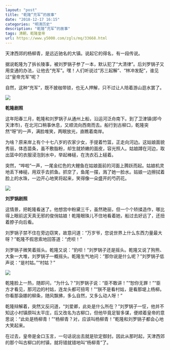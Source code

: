 ```yaml
---
layout: "post"
title: "乾隆“充军”的故事"
date: "2018-12-17 16:15"
categories: "明清历史"
description: "乾隆“充军”的故事"
tags: 清朝，乾隆皇帝
url: https://www.y5000.com/zgls/mq/33668.html
---
```






天津西郊的杨柳青，是远近驰名的大镇。说起它的得名，有一段传说。

据说乾隆为了拆长陵事，被刘罗锅子参了一本，默认犯了“大清律”。后刘罗锅子又用变通的办法，让他去“充军”。嘿！人们听说过“苏三起解”、“林冲发配”，谁见过“皇帝充军”呢？

自然，这种“充军”，既不披枷带锁，也无人押解，只不过让人陪着游山逛水罢了。

![](https://img.y5000.com/uploads/allimg/180926/14-1P9261623349D.jpg)

**乾隆剧照**

这年阳春三月，乾隆和刘罗锅子从通州上船，沿运河泛舟南下。到了卫津镇(即今天津市)，在北河口稍事休息，又顺流向西南而去。船行到古柳口，乾隆突然“呀”的一声，满脸堆笑，两眼放光，直瞧着南岸。

为啥？原来岸上有个十七八岁的农家少女，手提着竹篮，正走向河边。这姑娘面貌秀丽，体态苗条，虽不敷脂粉，却生就娇嫩的面皮，容光照人。姑娘蹲在河边，取出篮中的衣服浸泡到水中，举起棒槌，在洗衣石上槌着。

突然，“哗啦”一声，一尾金红色的大鲤鱼在姑娘面前的河面上腾跃而起。姑娘机灵地丢下棒槌，用双手去抓鱼。抓空了，鱼尾一摆，溅了她一脸水。姑娘一边擦拭着脸上的水珠，一边开心地笑将起来，笑得像一朵盛开的芍药花。

![](https://img.y5000.com/uploads/allimg/180926/14-1P92616234M41.jpg)

**刘罗锅剧照**

这情景，把乾隆看迷了。他想宫中粉黛三千，虽然艳丽，但一个个矫揉造作，哪比得上眼前这天真无邪的俊俏姑娘！乾隆眼珠儿不住地看着她，船过去好远了，还扭着脖子向后看。

刘罗锅子禁不住在旁边窃笑，故意问道：“万岁爷，您说世界上什么东西力量最大呀？”乾隆不假思索地回答道：“虎呗！”

刘罗锅子微笑着摇头。乾隆又说：“豹呗！”刘罗锅子还是摇头。乾隆又说了狗熊、大象一大堆，刘罗锅子一概摇头。乾隆生气地问：“那你说是什么呢？”刘罗锅子低声说：“是村姑。”“村姑？”

![](https://img.y5000.com/uploads/allimg/180926/14-1P92616243Lb.jpg)

乾隆脸上一热，随即问，“为什么？”刘罗锅子说：“臣不敢讲！”“恕你无罪！”“臣方才看见，那河边的村姑，连龙头都可扭弯！”“朕不是看村姑，是看那堤上杨柳。你看那袅娜的柳条，随风飘拂，多么自然，又多么动人呀！”

乾隆辩解着，突然又反问道，“刘爱卿，此处是什么所在？”刘罗锅子一怔，他并不知这小村镇原叫太平庄，后又改名为古柳口，但他毕竟足智多谋，便顺着皇帝的意思说：“此处是杨柳青！”“杨柳青？对，应该叫杨柳青！”乾隆和刘罗锅子都会心地大笑起来。

在过去，皇帝是金口玉言，一句话说出去就是钦定御封。因此从那时起，天津西郊的那个叫古柳口的村镇，就将错就错地叫“杨柳青”了。
